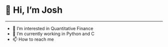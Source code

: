 # 👋 Hi, I’m Josh
------
- 👀 I’m interested in Quantitative Finance 
- 🌱 I’m currently working in Python and C
- 📫 How to reach me 
<!---
jjc92/jjc92 is a ✨ special ✨ repository because its `README.md` (this file) appears on your GitHub profile.
You can click the Preview link to take a look at your changes.
--->
